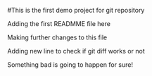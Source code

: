 #This is the first demo project for git repository

Adding the first READMME file here

Making further changes to this file


Adding new line to check if git diff works or not

Something bad is going to happen for sure!

